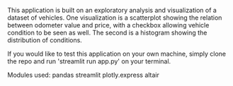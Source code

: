 This application is built on an exploratory analysis and visualization of a dataset of vehicles. One visualization is a scatterplot showing the relation between odometer value and price, with a checkbox allowing vehicle condition to be seen as well. The second is a histogram showing the distribution of conditions.

If you would like to test this application on your own machine, simply clone the repo and run 'streamlit run app.py' on your terminal.

Modules used:
pandas
streamlit
plotly.express
altair